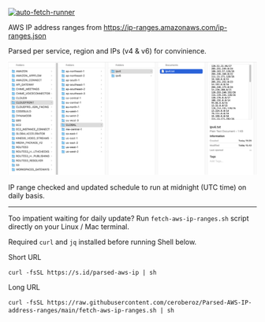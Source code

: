 [![auto-fetch-runner](https://github.com/ceroberoz/Parsed-AWS-IP-address-ranges/actions/workflows/main.yml/badge.svg?branch=main)](https://github.com/ceroberoz/Parsed-AWS-IP-address-ranges/actions/workflows/main.yml)

AWS IP address ranges from https://ip-ranges.amazonaws.com/ip-ranges.json

Parsed per service, region and IPs (v4 & v6) for convinience.

![alt text](https://github.com/ceroberoz/Parsed-AWS-IP-address-ranges/blob/main/sample-output.png?raw=true)

IP range checked and updated schedule to run at midnight (UTC time) on daily basis.

---

Too impatient waiting for daily update? Run `fetch-aws-ip-ranges.sh` script directly on your Linux / Mac terminal.

Required `curl` and `jq` installed before running Shell below.

Short URL
```
curl -fsSL https://s.id/parsed-aws-ip | sh
```

Long URL

```   
curl -fsSL https://raw.githubusercontent.com/ceroberoz/Parsed-AWS-IP-address-ranges/main/fetch-aws-ip-ranges.sh | sh
```
